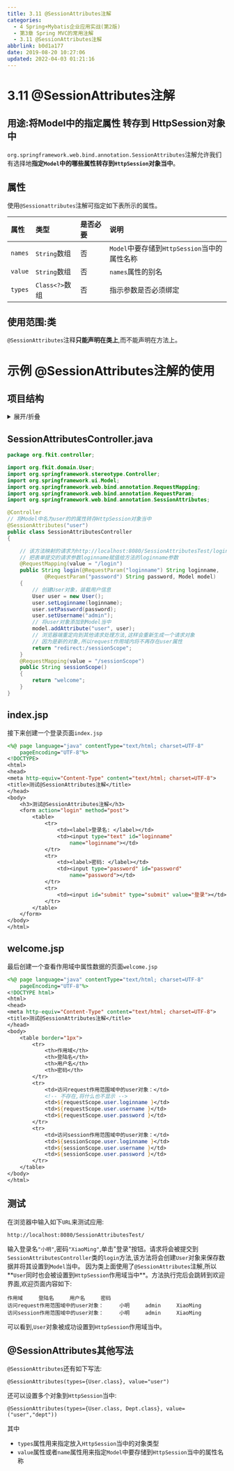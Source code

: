 ```yaml
---
title: 3.11 @SessionAttributes注解
categories: 
  - 4 Spring+Mybatis企业应用实战(第2版)
  - 第3章 Spring MVC的常用注解
  - 3.11 @SessionAttributes注解
abbrlink: b0d1a177
date: 2019-08-20 10:27:06
updated: 2022-04-03 01:21:16
---
```

# 3.11 @SessionAttributes注解
## 用途:将Model中的指定属性 转存到 HttpSession对象中
`org.springframework.web.bind.annotation.SessionAttributes`注解允许我们有选择地**指定`Model`中的哪些属性转存到`HttpSession`对象当中**。
## 属性
使用`@Sessionattributes`注解可指定如下表所示的属性。

|属性|类型|是否必要|说明|
|:---|:---|:---|:---|
|`names`|`String`数组|否|`Model`中要存储到`HttpSession`当中的属性名称|
|`value`|`String`数组|否|`names`属性的别名|
|`types`|`Class<?>`数组|否|指示参数是否必须绑定|

## 使用范围:类
`@SessionAttributes`注释**只能声明在类上**,而不能声明在方法上。

# 示例 @SessionAttributes注解的使用
## 项目结构
<details><summary>展开/折叠</summary>

```
G:\Desktop\随书源码\Spring+Mybatis企业应用实战(第2版)\codes\03\SessionAttributesTest
├─src\
│ └─org\
│   └─fkit\
│     ├─controller\
│     │ └─SessionAttributesController.java
│     └─domain\
│       └─User.java
└─WebContent\
  ├─index.jsp
  ├─META-INF\
  │ └─MANIFEST.MF
  └─WEB-INF\
    ├─content\
    │ └─welcome.jsp
    ├─lib\
    │ ├─commons-logging-1.2.jar
    │ ├─spring-aop-5.0.1.RELEASE.jar
    │ ├─spring-aspects-5.0.1.RELEASE.jar
    │ ├─spring-beans-5.0.1.RELEASE.jar
    │ ├─spring-context-5.0.1.RELEASE.jar
    │ ├─spring-context-indexer-5.0.1.RELEASE.jar
    │ ├─spring-context-support-5.0.1.RELEASE.jar
    │ ├─spring-core-5.0.1.RELEASE.jar
    │ ├─spring-expression-5.0.1.RELEASE.jar
    │ ├─spring-instrument-5.0.1.RELEASE.jar
    │ ├─spring-jcl-5.0.1.RELEASE.jar
    │ ├─spring-jdbc-5.0.1.RELEASE.jar
    │ ├─spring-jms-5.0.1.RELEASE.jar
    │ ├─spring-messaging-5.0.1.RELEASE.jar
    │ ├─spring-orm-5.0.1.RELEASE.jar
    │ ├─spring-oxm-5.0.1.RELEASE.jar
    │ ├─spring-test-5.0.1.RELEASE.jar
    │ ├─spring-tx-5.0.1.RELEASE.jar
    │ ├─spring-web-5.0.1.RELEASE.jar
    │ ├─spring-webflux-5.0.1.RELEASE.jar
    │ ├─spring-webmvc-5.0.1.RELEASE.jar
    │ └─spring-websocket-5.0.1.RELEASE.jar
    ├─springmvc-config.xml
    └─web.xml

```

</details>

## SessionAttributesController.java
```java
package org.fkit.controller;

import org.fkit.domain.User;
import org.springframework.stereotype.Controller;
import org.springframework.ui.Model;
import org.springframework.web.bind.annotation.RequestMapping;
import org.springframework.web.bind.annotation.RequestParam;
import org.springframework.web.bind.annotation.SessionAttributes;

@Controller
// 将Model中名为user的的属性转存HttpSession对象当中
@SessionAttributes("user")
public class SessionAttributesController
{

    // 该方法映射的请求为http://localhost:8080/SessionAttributesTest/login
    // 把表单提交的请求参数loginname赋值给方法的loginname参数
    @RequestMapping(value = "/login")
    public String login(@RequestParam("loginname") String loginname,
            @RequestParam("password") String password, Model model)
    {
        // 创建User对象，装载用户信息
        User user = new User();
        user.setLoginname(loginname);
        user.setPassword(password);
        user.setUsername("admin");
        // 将user对象添加到Model当中
        model.addAttribute("user", user);
        // 浏览器端重定向到其他请求处理方法,这样会重新生成一个请求对象
        // 因为是新的对象,所以request作用域内将不再存在user属性
        return "redirect:/sessionScope";
    }
    @RequestMapping(value = "/sessionScope")
    public String sessionScope()
    {
        return "welcome";
    }
}
```
## index.jsp
接下来创建一个登录页面`index.jsp`
```jsp
<%@ page language="java" contentType="text/html; charset=UTF-8"
    pageEncoding="UTF-8"%>
<!DOCTYPE>
<html>
<head>
<meta http-equiv="Content-Type" content="text/html; charset=UTF-8">
<title>测试@SessionAttributes注解</title>
</head>
<body>
    <h3>测试@SessionAttributes注解</h3>
    <form action="login" method="post">
        <table>
            <tr>
                <td><label>登录名: </label></td>
                <td><input type="text" id="loginname"
                    name="loginname"></td>
            </tr>
            <tr>
                <td><label>密码: </label></td>
                <td><input type="password" id="password"
                    name="password"></td>
            </tr>
            <tr>
                <td><input id="submit" type="submit" value="登录"></td>
            </tr>
        </table>
    </form>
</body>
</html>
```
## welcome.jsp
最后创建一个查看作用域中属性数据的页面`welcome.jsp`
```jsp
<%@ page language="java" contentType="text/html; charset=UTF-8"
    pageEncoding="UTF-8"%>
<!DOCTYPE html>
<html>
<head>
<meta http-equiv="Content-Type" content="text/html; charset=UTF-8">
<title>测试@SessionAttributes注解</title>
</head>
<body>
    <table border="1px">
        <tr>
            <th>作用域</th>
            <th>登陆名</th>
            <th>用户名</th>
            <th>密码</th>
        </tr>
        <tr>
            <td>访问request作用范围域中的user对象：</td>
            <!-- 不存在,将什么也不显示 -->
            <td>${requestScope.user.loginname }</td>
            <td>${requestScope.user.username }</td>
            <td>${requestScope.user.password }</td>
        </tr>
        <tr>
            <td>访问session作用范围域中的user对象：</td>
            <td>${sessionScope.user.loginname }</td>
            <td>${sessionScope.user.username }</td>
            <td>${sessionScope.user.password }</td>
        </tr>
    </table>
</body>
</html>
```
## 测试
在浏览器中输入如下`URL`来测试应用:
```
http://localhost:8080/SessionAttributesTest/
```
输入登录名`"小明"`,密码`"XiaoMing"`,单击"登录"按钮。请求将会被提交到`SessionAttributesController`类的`login`方法,该方法将会创建`User`对象来保存数据并将其设置到`Model`当中。
因为类上面使用了`@SessionAttributes`注解,所以**`User`同时也会被设置到`HttpSession`作用域当中**。方法执行完后会跳转到欢迎界面,欢迎页面内容如下:
```
作用域     登陆名     用户名     密码
访问request作用范围域中的user对象：     小明     admin     XiaoMing
访问session作用范围域中的user对象：     小明     admin     XiaoMing
```
可以看到,`User`对象被成功设置到`HttpSession`作用域当中。

## @SessionAttributes其他写法
`@SessionAttributes`还有如下写法:
```
@SessionAttributes(types={User.class}, value="user")
```
还可以设置多个对象到`HttpSession`当中:
```
@SessionAttributes(types={User.class, Dept.class}, value=("user","dept"))
```
其中
- `types`属性用来指定放入`HttpSession`当中的对象类型
- `value`属性或者`name`属性用来指定`Model`中要存储到`HttpSession`当中的属性名称
